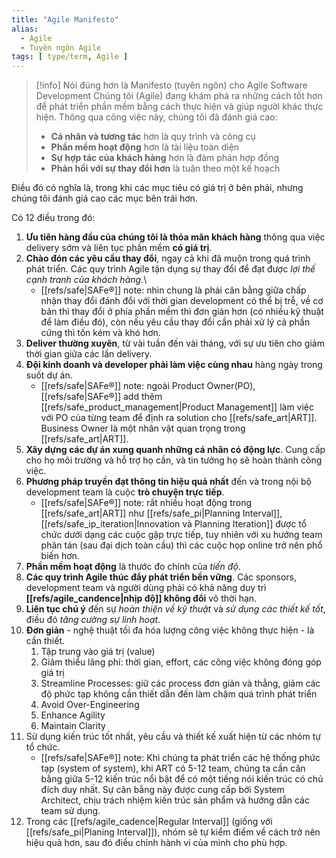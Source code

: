 ```yaml
---
title: "Agile Manifesto"
alias:
  - Agile
  - Tuyên ngôn Agile
tags: [ type/term, Agile ]
---
```


> [!info]
> Nói đúng hơn là Manifesto (tuyên ngôn) cho Agile Software Development
> Chúng tôi (Agile) đang khám phá ra những cách tốt hơn để phát triển
phần mềm bằng cách thực hiện và giúp người khác thực hiện.
Thông qua công việc này, chúng tôi đã đánh giá cao:
> * **Cá nhân và tương tác** hơn là quy trình và công cụ
> * **Phần mềm hoạt động** hơn là tài liệu toàn diện
> * **Sự hợp tác của khách hàng** hơn là đàm phán hợp đồng
> * **Phản hồi với sự thay đổi hơn** là tuân theo một kế hoạch

Điều đó có nghĩa là, trong khi các mục tiêu có giá trị ở bên phải, nhưng chúng tôi đánh giá cao các mục bên trái hơn.

Có 12 điều trong đó:
1. **Ưu tiên hàng đầu của chúng tôi là thỏa mãn khách hàng** thông qua việc delivery sớm và liên tục phần mềm **có giá trị**.
2. **Chào đón các yêu cầu thay đổi**, ngay cả khi đã muộn trong quá trình phát triển. Các quy trình Agile tận dụng sự thay đổi để đạt được *lợi thế cạnh tranh của khách hàng*.\
   * [[refs/safe|SAFe®]] note: nhìn chung là phải cân bằng giữa chấp nhận thay đổi đánh đổi với thời gian development có thể bị trễ, về cơ bản thì thay đổi ở phía phần mềm thì đơn giản hơn (có nhiều kỹ thuật để làm điều đó), còn nếu yêu cầu thay đổi cần phải xử lý cả phần cứng thì tốn kém và khó hơn.
3. **Deliver thường xuyên**, từ vài tuần đến vài tháng, với sự ưu tiên cho giảm thời gian giữa các lần delivery.
4. **Đội kinh doanh và developer phải làm việc cùng nhau** hàng ngày trong suốt dự án.
   * [[refs/safe|SAFe®]] note: ngoài Product Owner(PO), [[refs/safe|SAFe®]] add thêm [[refs/safe_product_management|Product Management]] làm việc với PO của từng team để định ra solution cho [[refs/safe_art|ART]]. Business Owner là một nhân vật quan trọng trong [[refs/safe_art|ART]].
5. **Xây dựng các dự án xung quanh những cá nhân có động lực**. Cung cấp cho họ môi trường và hỗ trợ họ cần, và tin tưởng họ sẽ hoàn thành công việc.
6. **Phương pháp truyền đạt thông tin hiệu quả nhất** đến và trong nội bộ development team là cuộc **trò chuyện trực tiếp**.
   * [[refs/safe|SAFe®]] note: rất nhiều hoạt động trong [[refs/safe_art|ART]] như [[refs/safe_pi|Planning Interval]], [[refs/safe_ip_iteration|Innovation và Planning Iteration]] được tổ chức dưới dạng các cuộc gặp trực tiếp, tuy nhiên với xu hướng team phân tán (sau đại dịch toàn cầu) thì các cuộc họp online trở nên phổ biến hơn.
7. **Phần mềm hoạt động** là thước đo chính của *tiến độ*.
8. **Các quy trình Agile thúc đẩy phát triển bền vững**. Các sponsors, development team và người dùng phải có khả năng duy trì **[[refs/agile_candence|nhịp độ]] không đổi** vô thời hạn.
9.  **Liên tục chú ý** đến sự *hoàn thiện về kỹ thuật* và *sử dụng các thiết kế tốt*, điều đó *tăng cường sự linh hoạt.*
10. **Đơn giản** - nghệ thuật tối đa hóa lượng công việc không thực hiện - là cần thiết.
    1. Tập trung vào giá trị (value)
    2. Giảm thiểu lãng phí: thời gian, effort, các công việc không đóng góp giá trị
    3. Streamline Processes: giữ các process đơn giản và thẳng, giảm các độ phức tạp không cần thiết dẫn đến làm chậm quá trình phát triển
    4. Avoid Over-Engineering
    5. Enhance Agility
    6. Maintain Clarity
11. Sử dụng kiến trúc tốt nhất, yêu cầu và thiết kế xuất hiện từ các nhóm tự tổ chức.
    * [[refs/safe|SAFe®]] note: Khi chúng ta phát triển các hệ thống phức tạp (system of system), khi ART có 5-12 team, chúng ta cần cân bằng giữa 5-12 kiến trúc nổi bật để có một tiếng nói kiến trúc có chủ đích duy nhất. Sự cân bằng này được cung cấp bởi System Architect, chịu trách nhiệm kiến trúc sản phẩm và hướng dẫn các team sử dụng.
12. Trong các [[refs/agile_cadence|Regular Interval]] (giống với [[refs/safe_pi|Planing Interval]]), nhóm sẽ tự kiểm điểm về cách trở nên hiệu quả hơn, sau đó điều chỉnh hành vi của mình cho phù hợp.